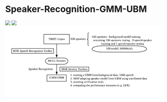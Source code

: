 # Speaker-Recognition-GMM-UBM

![](https://img.shields.io/badge/build-success-green) ![](https://img.shields.io/badge/language-matlab-yellow)
![](./pictures/01-gmm-ubm.png)

